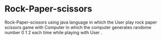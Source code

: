 # Rock-Paper-scissors
Rock-Paper-scissors using java language in which the User play rock paper scissors game with Computer in which the computer generates randome number 0 1 2 each time while playing with User .
